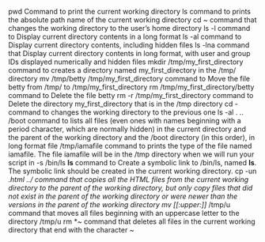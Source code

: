 pwd Command to print the current working directory
ls command to prints the absolute path name of the current working directory
cd ~ command that changes the working directory to the user’s home directory
ls -l command to Display current directory contents in a long format
ls -al command to Display current directory contents, including hidden files
ls -lna command that Display current directory contents in long format, with user and group IDs displayed numerically and hidden files
mkdir /tmp/my_first_directory command to creates a directory named my_first_directory in the /tmp/ directory
mv /tmp/betty /tmp/my_first_directory command to Move the file betty from /tmp/ to /tmp/my_first_directory
rm /tmp/my_first_directory/betty command to Delete the file betty
rm -r /tmp/my_first_directory command to Delete the directory my_first_directory that is in the /tmp directory
cd - command to changes the working directory to the previous one
ls -al . .. /boot command to  lists all files (even ones with names beginning with a period character, which are normally hidden) in the current directory and the parent of the working directory and the /boot directory (in this order), in long format
file /tmp/iamafile command to prints the type of the file named iamafile. The file iamafile will be in the /tmp directory when we will run your script
in -s /bin/ls __ls__ command to Create a symbolic link to /bin/ls, named __ls__. The symbolic link should be created in the current working directory.
cp -un *.html ../ command that copies all the HTML files from the current working directory to the parent of the working directory, but only copy files that did not exist in the parent of the working directory or were newer than the versions in the parent of the working directory
mv [[:upper:]]* /tmp/u command that moves all files beginning with an uppercase letter to the directory /tmp/u
rm *~ command that deletes all files in the current working directory that end with the character ~
